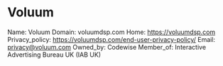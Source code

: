 
# Voluum

Name: Voluum
Domain: voluumdsp.com
Home: https://voluumdsp.com
Privacy_policy: https://voluumdsp.com/end-user-privacy-policy/
Email: privacy@voluum.com
Owned_by: Codewise
Member_of: Interactive Advertising Bureau UK (IAB UK)
